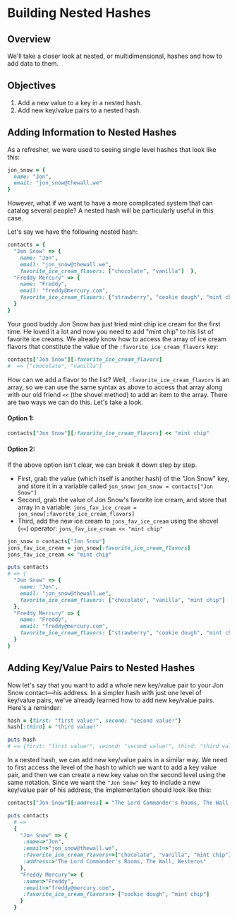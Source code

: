 # Building Nested Hashes

## Overview

We'll take a closer look at nested, or multidimensional, hashes and how to add
data to them.

## Objectives

1. Add a new value to a key in a nested hash.
2. Add new key/value pairs to a nested hash.

## Adding Information to Nested Hashes

As a refresher, we were used to seeing single level hashes that look like this:

```ruby
jon_snow = {
  name: "Jon",
  email: "jon_snow@thewall.we"
}
```

However, what if we want to have a more complicated system that can catalog
several people? A nested hash will be particularly useful in this case.

Let's say we have the following nested hash:

```ruby
contacts = {
  "Jon Snow" => {
    name: "Jon",
    email: "jon_snow@thewall.we",
    favorite_ice_cream_flavors: ["chocolate", "vanilla"]  },
  "Freddy Mercury" => {
    name: "Freddy",
    email: "freddy@mercury.com",
    favorite_ice_cream_flavors: ["strawberry", "cookie dough", "mint chip"]
  }
}
```

Your good buddy Jon Snow has just tried mint chip ice cream for the first time.
He loved it a lot and now you need to add "mint chip" to his list of favorite
ice creams. We already know how to access the array of ice cream flavors that
constitute the value of the `:favorite_ice_cream_flavors` key:

```ruby
contacts["Jon Snow"][:favorite_ice_cream_flavors]
#  => ["chocolate", "vanilla"]
```

How can we add a flavor to the list? Well, `:favorite_ice_cream_flavors` is an
array, so we can use the same syntax as above to access that array along with
our old friend `<<` (the shovel method) to add an item to the array. There are
two ways we can do this. Let's take a look.

#### Option 1:

```ruby
contacts["Jon Snow"][:favorite_ice_cream_flavors] << "mint chip"
```

#### Option 2:

If the above option isn't clear, we can break it down step by step.

* First, grab the value (which itself is another hash) of the "Jon Snow" key,
  and store it in a variable called `jon_snow`: `jon_snow = contacts["Jon
  Snow"]`
* Second, grab the value of Jon Snow's favorite ice cream, and store that array
  in a variable: `jons_fav_ice_cream = jon_snow[:favorite_ice_cream_flavors]`
* Third, add the new ice cream to `jons_fav_ice_cream` using the shovel (`<<`)
  operator: `jons_fav_ice_cream << "mint chip"`

```ruby
jon_snow = contacts["Jon Snow"]
jons_fav_ice_cream = jon_snow[:favorite_ice_cream_flavors]
jons_fav_ice_cream << "mint chip"
```

```ruby
puts contacts
# => {
  "Jon Snow" => {
    name: "Jon",
    email: "jon_snow@thewall.we",
    favorite_ice_cream_flavors: ["chocolate", "vanilla", "mint chip"]
  },
  "Freddy Mercury" => {
    name: "Freddy",
    email: "freddy@mercury.com",
    favorite_ice_cream_flavors: ["strawberry", "cookie dough", "mint chip"]
  }
}
```

## Adding Key/Value Pairs to Nested Hashes

Now let's say that you want to add a whole new key/value pair to your Jon Snow
contact—his address. In a simpler hash with just one level of key/value pairs,
we've already learned how to add new key/value pairs. Here's a reminder:

```ruby
hash = {first: "first value!", second: "second value!"}
hash[:third] = "third value!"

puts hash
# => {first: "first value!", second: "second value!", third: "third value!"}
```

In a nested hash, we can add new key/value pairs in a similar way. We need to
first access the level of the hash to which we want to add a key value pair, and
then we can create a new key value on the second level using the same notation.
Since we want the `"Jon Snow"` key to include a new key/value pair of his
address, the implementation should look like this:

```ruby
contacts["Jon Snow"][:address] = "The Lord Commander's Rooms, The Wall, Westeros"

puts contacts
  # =>
  {
    "Jon Snow" => {
     :name=>"Jon",
     :email=>"jon_snow@thewall.we",
     :favorite_ice_cream_flavors=>["chocolate", "vanilla", "mint chip"],
     :address=>"The Lord Commander's Rooms, The Wall, Westeros"
    },
    "Freddy Mercury"=> {
     :name=>"Freddy",
     :email=>"freddy@mercury.com",
     :favorite_ice_cream_flavors=> ["cookie dough", "mint chip"]
    }
  }
```
